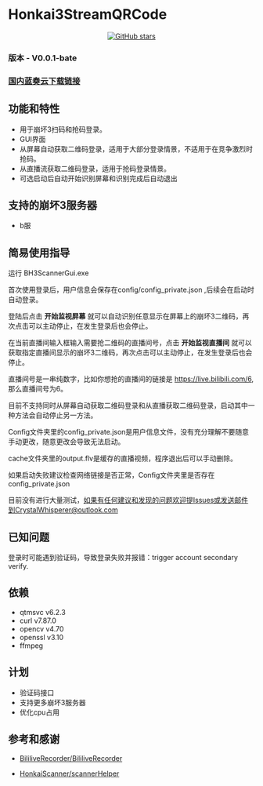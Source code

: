 # Honkai3StreamQRCode

<div align="center">

[![GitHub stars](https://img.shields.io/github/stars/Theresa-0328/Honkai3StreamQRCode?color=blue&style=for-the-badge)](https://github.com/Theresa-0328/Honkai3StreamQRCode/stargazers)
</div>

### **版本 - V0.0.1-bate**

### [国内蓝奏云下载链接](https://wwru.lanzouf.com/i2gwj0uyok0j)

## 功能和特性
- 用于崩坏3扫码和抢码登录。
- GUI界面
- 从屏幕自动获取二维码登录，适用于大部分登录情景，不适用于在竞争激烈时抢码。
- 从直播流获取二维码登录，适用于抢码登录情景。
- 可选启动后自动开始识别屏幕和识别完成后自动退出

## 支持的崩坏3服务器
- b服

## 简易使用指导
运行 BH3ScannerGui.exe

首次使用登录后，用户信息会保存在config/config_private.json
,后续会在启动时自动登录。

登陆后点击 **开始监视屏幕** 就可以自动识别任意显示在屏幕上的崩坏3二维码，再次点击可以主动停止，在发生登录后也会停止。

在当前直播间输入框输入需要抢二维码的直播间号，点击 **开始监视直播间** 就可以获取指定直播间显示的崩坏3二维码，再次点击可以主动停止，在发生登录后也会停止。

直播间号是一串纯数字，比如你想抢的直播间的链接是 https://live.bilibili.com/6, 那么直播间号为6。

目前不支持同时从屏幕自动获取二维码登录和从直播获取二维码登录，启动其中一种方法会自动停止另一方法。

Config文件夹里的config_private.json是用户信息文件，没有充分理解不要随意手动更改，随意更改会导致无法启动。

cache文件夹里的output.flv是缓存的直播视频，程序退出后可以手动删除。

如果启动失败建议检查网络链接是否正常，Config文件夹里是否存在config_private.json

目前没有进行大量测试，如果有任何建议和发现的问题欢迎提Issues或发送邮件到CrystalWhisperer@outlook.com

## 已知问题
登录时可能遇到验证码，导致登录失败并报错：trigger account secondary verify.

## 依赖
- qtmsvc v6.2.3
- curl v7.87.0
- opencv v4.70
- openssl v3.10
- ffmpeg

## 计划
- 验证码接口
- 支持更多崩坏3服务器
- 优化cpu占用

## 参考和感谢
- [BililiveRecorder/BililiveRecorder](https://github.com/BililiveRecorder/BililiveRecorder)

- [HonkaiScanner/scannerHelper](https://github.com/HonkaiScanner/scannerHelper)
